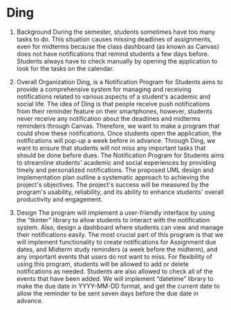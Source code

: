 # Ding
1. Background
	During the semester, students sometimes have too many tasks to do. This situation causes missing deadlines of assignments, even for midterms because the class dashboard (as known as Canvas) does not have notifications that remind students a few days before. Students always have to check manually by opening the application to look for the tasks on the calendar.

2. Overall Organization
Ding, is a Notification Program for Students aims to provide a comprehensive system for managing and receiving notifications related to various aspects of a student's academic and social life. The idea of Ding is that people receive push notifications from their reminder feature on their smartphones, however, students never receive any notification about the deadlines and midterms reminders through Canvas. Therefore, we want to make a program that could show these notifications. Once students open the application, the notifications will pop-up a week before in advance. Through Ding, we want to ensure that students will not miss any important tasks that should be done before dues.
The Notification Program for Students aims to streamline students' academic and social experiences by providing timely and personalized notifications. The proposed UML design and implementation plan outline a systematic approach to achieving the project's objectives. The project's success will be measured by the program's usability, reliability, and its ability to enhance students' overall productivity and engagement.

3. Design
The program will implement a user-friendly interface by using the “tkinter” library to allow students to interact with the notification system. Also, design a dashboard where students can view and manage their notifications easily. The most crucial part of this program is that we will implement functionality to create notifications for Assignment due dates, and Midterm study reminders (a week before the midterm), and any important events that users do not want to miss. For flexibility of using this program, students will be allowed to add or delete notifications as needed. Students are also allowed to check all of the events that have been added. We will implement “datetime” library to make the due date in YYYY-MM-DD format, and get the current date to allow the reminder to be sent seven days before the due date in advance.

